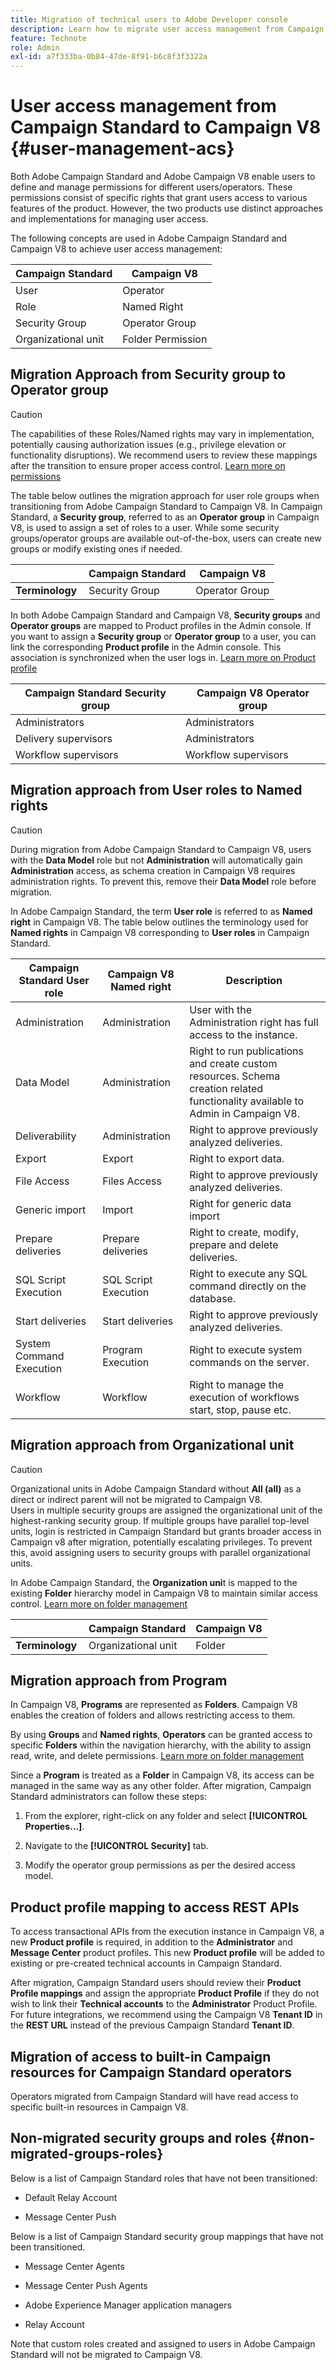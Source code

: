 ```yaml
---
title: Migration of technical users to Adobe Developer console
description: Learn how to migrate user access management from Campaign Standard to Campaign V8
feature: Technote
role: Admin
exl-id: a7f333ba-0b84-47de-8f91-b6c8f3f3322a
---
```

# User access management from Campaign Standard to Campaign V8 {#user-management-acs}

Both Adobe Campaign Standard and Adobe Campaign V8 enable users to define and manage permissions for different users/operators. These permissions consist of specific rights that grant users access to various features of the product. However, the two products use distinct approaches and implementations for managing user access.

The following concepts are used in Adobe Campaign Standard and Campaign V8 to achieve user access management:

|Campaign Standard| Campaign V8 |
|---------|----------|
| User | Operator |
| Role | Named Right |
| Security Group | Operator Group |
| Organizational unit | Folder Permission |

## Migration Approach from Security group to Operator group

>[!CAUTION]
>
>The capabilities of these Roles/Named rights may vary in implementation, potentially causing authorization issues (e.g., privilege elevation or functionality disruptions). We recommend users to review these mappings after the transition to ensure proper access control. [Learn more on permissions](https://experienceleague.adobe.com/en/docs/campaign/campaign-v8/admin/permissions/manage-permissions)

The table below outlines the migration approach for user role groups when transitioning from Adobe Campaign Standard to Campaign V8. In Campaign Standard, a **Security group**, referred to as an **Operator group** in Campaign V8, is used to assign a set of roles to a user. While some security groups/operator groups are available out-of-the-box, users can create new groups or modify existing ones if needed.

| | **Campaign Standard**| **Campaign V8** |
|---------|----------|---------|
| **Terminology** | Security Group | Operator Group |

In both Adobe Campaign Standard and Campaign V8, **Security groups** and **Operator groups** are mapped to Product profiles in the Admin console. If you want to assign a **Security group** or **Operator group** to a user, you can link the corresponding **Product profile** in the Admin console. This association is synchronized when the user logs in. [Learn more on Product profile](https://experienceleague.adobe.com/en/docs/campaign/campaign-v8/admin/permissions/manage-permissions)

| **Campaign Standard Security group** | **Campaign V8 Operator group** |
|----------|---------|
| Administrators | Administrators |
| Delivery supervisors | Administrators |
| Workflow supervisors | Workflow supervisors |

## Migration approach from User roles to Named rights

>[!CAUTION]
>
>During migration from Adobe Campaign Standard to Campaign V8, users with the **Data Model** role but not **Administration** will automatically gain **Administration** access, as schema creation in Campaign V8 requires administration rights. To prevent this, remove their **Data Model** role before migration.

In Adobe Campaign Standard, the term **User role** is referred to as **Named right** in Campaign V8. The table below outlines the terminology used for **Named rights** in Campaign V8 corresponding to **User roles** in Campaign Standard.

| **Campaign Standard User role** | **Campaign V8 Named right** | **Description** |
|----------|---------|---------|
| Administration | Administration | User with the Administration right has full access to the instance.|
| Data Model  | Administration | Right to run publications and create custom resources. Schema creation related functionality available to Admin in Campaign V8. |
| Deliverability | Administration | Right to approve previously analyzed deliveries. |
| Export | Export | Right to export data. |
| File Access | Files Access | Right to approve previously analyzed deliveries. |
| Generic import  | Import | Right for generic data import |
| Prepare deliveries | Prepare deliveries | Right to create, modify, prepare and delete deliveries. |
| SQL Script Execution | SQL Script Execution | Right to execute any SQL command directly on the database. |
| Start deliveries | Start deliveries | Right to approve previously analyzed deliveries. |
| System Command Execution | Program Execution | Right to execute system commands on the server.|
| Workflow | Workflow | Right to manage the execution of workflows start, stop, pause etc. |

## Migration approach from Organizational unit

>[!CAUTION]
>
>Organizational units in Adobe Campaign Standard without **All (all)** as a direct or indirect parent will not be migrated to Campaign V8.
></br>
>Users in multiple security groups are assigned the organizational unit of the highest-ranking security group. If multiple groups have parallel top-level units, login is restricted in Campaign Standard but grants broader access in Campaign v8 after migration, potentially escalating privileges. To prevent this, avoid assigning users to security groups with parallel organizational units.

In Adobe Campaign Standard, the **Organization uni**t is mapped to the existing **Folder** hierarchy model in Campaign V8 to maintain similar access control. [Learn more on folder management](https://experienceleague.adobe.com/en/docs/campaign/campaign-v8/admin/permissions/folder-permissions)

| | **Campaign Standard**| **Campaign V8** |
|---------|----------|---------|
| **Terminology** | Organizational unit | Folder | 

## Migration approach from Program 

In Campaign V8, **Programs** are represented as **Folders**. Campaign V8 enables the creation of folders and allows restricting access to them.

By using **Groups** and **Named rights**, **Operators** can be granted access to specific **Folders** within the navigation hierarchy, with the ability to assign read, write, and delete permissions. [Learn more on folder management](https://experienceleague.adobe.com/en/docs/campaign/campaign-v8/admin/permissions/folder-permissions)

Since a **Program** is treated as a **Folder** in Campaign V8, its access can be managed in the same way as any other folder. After migration, Campaign Standard administrators can follow these steps:

1. From the explorer, right-click on any folder and select **[!UICONTROL Properties...]**.

1. Navigate to the **[!UICONTROL Security]** tab.

1. Modify the operator group permissions as per the desired access model.  

## Product profile mapping to access REST APIs  

To access transactional APIs from the execution instance in Campaign V8, a new **Product profile** is required, in addition to the **Administrator** and **Message Center** product profiles. This new **Product profile** will be added to existing or pre-created technical accounts in Campaign Standard.

After migration, Campaign Standard users should review their **Product Profile mappings** and assign the appropriate **Product Profile** if they do not wish to link their **Technical accounts** to the **Administrator** Product Profile. For future integrations, we recommend using the Campaign V8 **Tenant ID** in the **REST URL** instead of the previous Campaign Standard **Tenant ID**.

## Migration of access to built-in Campaign resources for Campaign Standard operators

Operators migrated from Campaign Standard will have read access to specific built-in resources in Campaign V8.

## Non-migrated security groups and roles {#non-migrated-groups-roles}

Below is a list of Campaign Standard roles that have not been transitioned:

* Default Relay Account  

* Message Center Push  
 
Below is a list of Campaign Standard security group mappings that have not been transitioned.
 
* Message Center Agents

* Message Center Push Agents

* Adobe Experience Manager application managers   

* Relay Account

Note that custom roles created and assigned to users in Adobe Campaign Standard will not be migrated to Campaign V8.
